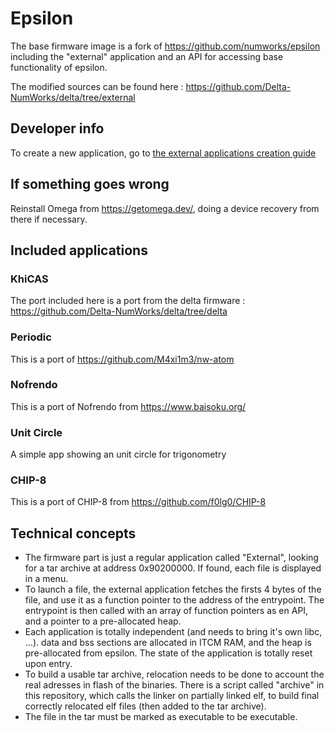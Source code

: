 # Epsilon

The base firmware image is a fork of https://github.com/numworks/epsilon including
the "external" application and an API for accessing base functionality of epsilon.

The modified sources can be found here : https://github.com/Delta-NumWorks/delta/tree/external

## Developer info

To create a new application, go to [the external applications creation guide](docs/new-app.md)

## If something goes wrong

Reinstall Omega from https://getomega.dev/, doing a device recovery from there if necessary.

## Included applications

### KhiCAS

The port included here is a port from the delta firmware : https://github.com/Delta-NumWorks/delta/tree/delta

### Periodic

This is a port of https://github.com/M4xi1m3/nw-atom

### Nofrendo

This is a port of Nofrendo from https://www.baisoku.org/

### Unit Circle

A simple app showing an unit circle for trigonometry

### CHIP-8

This is a port of CHIP-8 from https://github.com/f0lg0/CHIP-8

## Technical concepts

- The firmware part is just a regular application called "External", looking for a tar archive at address 0x90200000. If found, each file is displayed in a menu.
- To launch a file, the external application fetches the firsts 4 bytes of the file, and use it as a function pointer to the address of the entrypoint. The entrypoint is then called with an array of function pointers as en API, and a pointer to a pre-allocated heap.
- Each application is totally independent (and needs to bring it's own libc, ...). data and bss sections are allocated in ITCM RAM, and the heap is pre-allocated from epsilon. The state of the application is totally reset upon entry.
- To build a usable tar archive, relocation needs to be done to account the real adresses in flash of the binaries. There is a script called "archive" in this repository, which calls the linker on partially linked elf, to build final correctly relocated elf files (then added to the tar archive).
- The file in the tar must be marked as executable to be executable.
